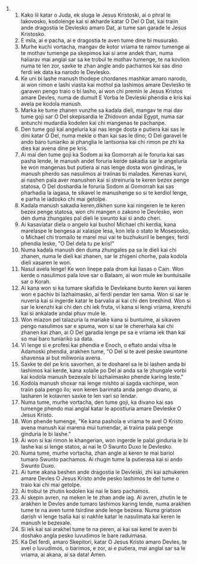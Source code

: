 <ol>
  <li>
    <ol>
      <li>Kako lil katar o Juda, ek sluga le Jesus Kristoski, ai o phral le Iakovosko, kodolenge kai si akharde katar O Del O Dat, kai traiin ande dragostia le Devlesko amaro Dat, ai tume san garade le Jesus Kristosko.</li>
      <li>E mila, ai e pacha, ai e dragostia te aven tume dine bi musurako.</li>
      <li>Murhe kuchi vortacha, mangav de kotor vriama te ramov tumenge ai te mothav tumenge pa skepimos kai si ame andek than, numa haliarav mai anglal sar sa ke trobul te mothav tumenge, te na kovlion numa te len zor, saxke te zhan angle ando pachamos kai sas dino ferdi iek data ka narodo le Devlesko.</li>
      <li>Ke uni bi lashe manush thodepe chordanes mashkar amaro narodo, ai won rimon e lashi viasta kai mothol pa lashimos amare Devlesko te garaven pengo traio o bi lasho, ai won chi premin le Jesus Kristos amare Devles, numa de dumult E Vorba le Devleski phendia e kris kai avela pe kodola manush.</li>
      <li>Marka ke tume zhanen vunzhe sa kadala dieli, mangav te mai dav tume goji sar O Del skepisardia le Zhidovon andai Egypt, numa sar antunchi mudardia kodolen kai chi mangenas te pachanpe.</li>
      <li>Den tume goji kal angeluria kai nas lenge dosta e putiera kai sas le dini katar O Del, numa mekle o than kai sas le dino; O Del garavel le ando baro tuniariko ai phanglia le lantsonsa kai chi rimon pe zhi ka dies kai avena dine pe kris.</li>
      <li>Ai mai den tume goji ka Sodom ai ka Gomorrah ai le foruria kai sas pasha lende, le manush andel foruria kerde sakadia sar le angeluria ke won mangenas but putiera ai nas lenge dosta won gindinas, le manush pherdo sas nasulimos ai traiinas bi malades. Kerenas kurvi, ai nashen pala aver manushen kai si streinuria te keren bezex penge statosa, O Del doshardia le foruria Sodom ai Gomorrah kai sas pharhadia la iagasa, te sikavel le manushenge so si te kerdiol lenge, e parha le iadosko chi mai getolpe.</li>
      <li>Kadala manush sakadia keren,dikhen sune kai ningeren le te keren bezex penge statosa, won chi mangen o zakono le Devlesko, won den duma zhungales pal dieli le swunto kai si ando cheri.</li>
      <li>Ai kasaviatar diela o angelo kai bushol Michael chi kerdia, kana marelaspe le bengesa ai xalaspe lesa, kon lela o stato le Mosesosko, o Michael chi tromailo te marel mui vai te buzhukuril le benges, ferdi phendia leske, "O Del dela tu pe kris!"</li>
      <li>Numa kadala manush den duma zhungales pa sa le dieli kai chi zhanen, numa le dieli kai zhanen, sar le zhigeni chorhe, pala kodola dieli xasaren le won.</li>
      <li>Nasul avela lenge! Ke won linepe pala drom kai liasas o Cain. Won kerde o nasulimos pala love sar o Balaam, ai won mule ke buntuisaile sar o Korah.</li>
      <li>Ai kana won si ka tumare skafidia le Devlekane bunto keren vai keren won e pachiv bi lazhaimasko, ai ferdi pendar len sama. Won si sar le nuveria kai si ingerde katar le barvalia ai kai chi den breshind. Won si sar le krenzhi kai chi den chi iek fruta, vi kana si lengi vriama, krenzhi kai si ankalade andai phuv mule le.</li>
      <li>Won miazon pel talazuria la mariake kana si buntuime, ai sikaven pengo nasulimos sar e spuma, won si sar le chererhaia kai chi zhanen kai zhan, ai O Del garadia lenge pe sa e vriama iek than kai so mai baro tuniariko sa data.</li>
      <li>Vi lenge si e profesi kai phendia e Enoch, o eftato andai vitsa le Adamoski phendia, arakhen tume, "O Del si te avel peske swuntone shavensa ai but miliwonia avena.</li>
      <li>Saxke te del pe kris savorhen, ai te dosharel sa le bi lashen anda bi lashimos kai kerde, kana xolaile po Del ai anda sa le zhungale vorbi kai kodola manush bezexale bi lazhaiimasko phende karing leste."</li>
      <li>Kodola manush shoxar nai lenge mishto ai sagda vachinpe, won traiin pala pengo ilo; won keren barimata anda pengo divano, ai lasharen le kolavren saxke te len vari so lendar.</li>
      <li>Numa tume, murhe vortacha, den tume goji, ka divano kai sas tumenge phendo mai anglal katar le apostluria amare Devleske O Jesus Kristo.</li>
      <li>Won phende tumenge, "Ke kana pashola e vriama te avel O Kristo avena manush kai marena mui tumendar, ai traiina pala penge ginduria le bi lashe."</li>
      <li>Ai won si kai rimon le khangerian, won ingerde le palal ginduria le bi lashe kai si lenge statos, ai nai le O Swunto Duxo le Devlesko.</li>
      <li>Numa tume, murhe vortacha, zhan angle ai keren te mai bariol tumaro Swunto pachamos. Ai rhugin tume la putierasa kai si ando Swunto Duxo.</li>
      <li>Ai tume akana beshen ande dragostia le Devleski, zhi kai azhukeren amare Devles O Jesus Kristo ande pesko lashimos te del tume o traio kai chi mai getolpe.</li>
      <li>Ai trobul te zhutin kodolen kai nai le baro pachamos.</li>
      <li>Ai skepin avren, na meken le te zhan ande iag. Ai avren, zhutin le te arakhen le Devles ande tumaro lashimos karing lende, numa arakhen tume te na aven tume tsirdine ande lenge bezexa. Numa griatson darish vi lenge tsalia kai si nakhle katar le nasulimata kai keren le manush le bezexale.</li>
      <li>Si iek kai sai arakhel tume te na peren, ai kai sai kerel te aven bi doshako angla pesko luvudimos le bare raduimasa.</li>
      <li>Ka Del ferdi, amaro Skepitori, katar O Jesus Kristo amaro Devles, te avel o luvudimos, o barimos, e zor, ai e putiera, mai anglal sar sa le vriama, ai akana, ai sa data! Amen.</li>
    </ol>
  </li>
</ol>